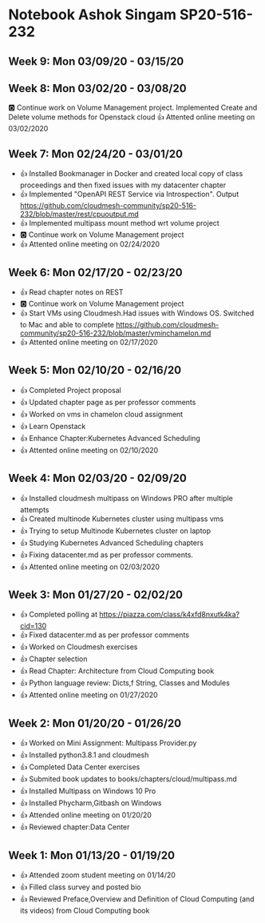 # Notebook Ashok Singam SP20-516-232

## Week 9: Mon 03/09/20 - 03/15/20

## Week 8: Mon 03/02/20 - 03/08/20

:o2: Continue work on Volume Management project. Implemented Create and Delete volume methods
     for Openstack cloud
:+1: Attented online meeting on 03/02/2020

## Week 7: Mon 02/24/20 - 03/01/20

*  :+1: Installed Bookmanager in Docker and created local copy of class proceedings and then fixed issues 
        with my datacenter chapter
*  :+1: Implemented "OpenAPI REST Service via Introspection". 
        Output <https://github.com/cloudmesh-community/sp20-516-232/blob/master/rest/cpuoutput.md>
*  :+1: Implemented multipass mount method wrt volume project
*  :o2: Continue work on Volume Management project 
*  :+1: Attented online meeting on 02/24/2020

## Week 6: Mon 02/17/20 - 02/23/20

*  :+1: Read chapter notes on REST
*  :o2: Continue work on Volume Management project 
*  :+1: Start VMs using Cloudmesh.Had issues with Windows OS. Switched to Mac and able to complete
       <https://github.com/cloudmesh-community/sp20-516-232/blob/master/vminchamelon.md>
*  :+1: Attented online meeting on 02/17/2020

## Week 5: Mon 02/10/20 - 02/16/20

* :+1: Completed Project proposal
* :+1: Updated chapter page as per professor comments
* :+1: Worked on vms in chamelon cloud assignment
* :+1: Learn Openstack
* :+1: Enhance Chapter:Kubernetes Advanced Scheduling
* :+1: Attented online meeting on 02/10/2020

## Week 4: Mon 02/03/20 - 02/09/20

* :+1: Installed cloudmesh multipass on Windows PRO after multiple attempts
* :+1: Created multinode Kubernetes cluster using multipass vms
* :+1: Trying to setup Multinode Kubernetes cluster on laptop
* :+1: Studying Kubernetes Advanced Scheduling chapters
* :+1: Fixing datacenter.md as per professor comments. 
* :+1: Attented online meeting on 02/03/2020

## Week 3: Mon 01/27/20 - 02/02/20

* :+1: Completed polling at <https://piazza.com/class/k4xfd8nxutk4ka?cid=130>
* :+1: Fixed datacenter.md as per professor comments
* :+1: Worked on Cloudmesh exercises
* :+1: Chapter selection
* :+1: Read Chapter: Architecture from Cloud Computing book
* :+1: Python language review: Dicts,f String, Classes and Modules
* :+1: Attented online meeting on 01/27/2020

## Week 2: Mon 01/20/20 - 01/26/20

* :+1: Worked on Mini Assignment: Multipass Provider.py
* :+1: Installed python3.8.1 and cloudmesh
* :+1: Completed Data Center exercises
* :+1: Submited book updates to books/chapters/cloud/multipass.md
* :+1: Installed Multipass on Windows 10 Pro
* :+1: Installed Phycharm,Gitbash on Windows
* :+1: Attended online meeting on 01/20/20
* :+1: Reviewed chapter:Data Center

## Week 1: Mon 01/13/20 - 01/19/20

* :+1: Attended zoom student meeting on 01/14/20
* :+1: Filled class survey and posted bio
* :+1: Reviewed Preface,Overview and Definition of Cloud Computing (and its videos) from Cloud Computing book




